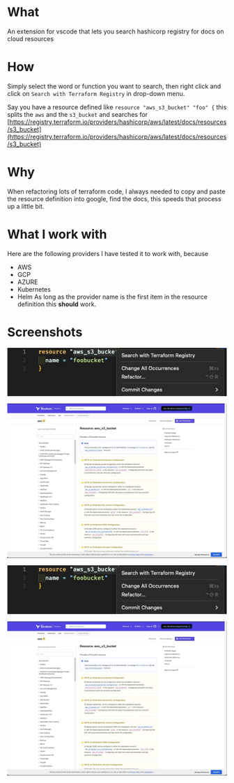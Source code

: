 # What
An extension for vscode that lets you search hashicorp registry for docs on cloud resources
# How
Simply select the word or function you want to search, then right click and click on `Search with Terraform Registry` in drop-down menu.

Say you have a resource defined like `resource "aws_s3_bucket" "foo" {` this splits the `aws` and the `s3_bucket` and
searches for [https://registry.terraform.io/providers/hashicorp/aws/latest/docs/resources/s3_bucket](https://registry.terraform.io/providers/hashicorp/aws/latest/docs/resources/s3_bucket)

# Why
When refactoring lots of terraform code, I always needed to copy and paste the resource definition into google, find the docs, this speeds that process up a little bit.

# What I work with
Here are the following providers I have tested it to work with, because 
- AWS
- GCP
- AZURE
- Kubernetes
- Helm
As long as the provider name is the first item in the resource definition this **should** work.

# Screenshots
![](/static/search1.jpg)


![](/static/search2.jpg)

![](https://github.com/ktasper/vscode-tf-registry-search/blob/main/static/search1.jpg?raw=true)


![](https://github.com/ktasper/vscode-tf-registry-search/blob/main/static/search2.jpg?raw=true)
